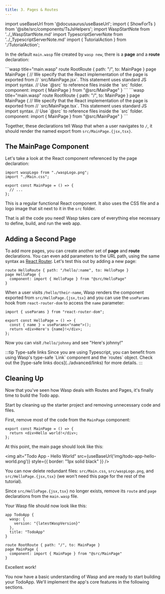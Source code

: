 ```yaml
---
title: 3. Pages & Routes
---
```


import useBaseUrl from '@docusaurus/useBaseUrl';
import { ShowForTs } from '@site/src/components/TsJsHelpers';
import WaspStartNote from '../\_WaspStartNote.md'
import TypescriptServerNote from '../\_TypescriptServerNote.md'
import { TutorialAction } from './TutorialAction';

In the default `main.wasp` file created by `wasp new`, there is a **page** and a **route** declaration:

<Tabs groupId="js-ts">
  <TabItem value="js" label="JavaScript">
    ```wasp title="main.wasp"
    route RootRoute { path: "/", to: MainPage }
    page MainPage {
      // We specify that the React implementation of the page is exported from
      // `src/MainPage.jsx`. This statement uses standard JS import syntax.
      // Use `@src` to reference files inside the `src` folder.
      component: import { MainPage } from "@src/MainPage"
    }
    ```
  </TabItem>

  <TabItem value="ts" label="TypeScript">
    ```wasp title="main.wasp"
    route RootRoute { path: "/", to: MainPage }
    page MainPage {
      // We specify that the React implementation of the page is exported from
      // `src/MainPage.tsx`. This statement uses standard JS import syntax.
      // Use `@src` to reference files inside the `src` folder.
      component: import { MainPage } from "@src/MainPage"
    }
    ```
  </TabItem>
</Tabs>

Together, these declarations tell Wasp that when a user navigates to `/`, it should render the named export from `src/MainPage.{jsx,tsx}`.

## The MainPage Component

Let's take a look at the React component referenced by the page declaration:

```tsx title="src/MainPage.tsx" auto-js
import waspLogo from "./waspLogo.png";
import "./Main.css";

export const MainPage = () => {
  // ...
};
```

This is a regular functional React component. It also uses the CSS file and a logo image that sit next to it in the `src` folder.

That is all the code you need! Wasp takes care of everything else necessary to define, build, and run the web app.

<WaspStartNote />

<ShowForTs>
  <TypescriptServerNote />
</ShowForTs>

## Adding a Second Page

To add more pages, you can create another set of **page** and **route** declarations. You can even add parameters to the URL path, using the same syntax as [React Router](https://reactrouter.com/en/6.26.1). Let's test this out by adding a new page:

```wasp title="main.wasp"
route HelloRoute { path: "/hello/:name", to: HelloPage }
page HelloPage {
  component: import { HelloPage } from "@src/HelloPage"
}
```

When a user visits `/hello/their-name`, Wasp renders the component exported from `src/HelloPage.{jsx,tsx}` and you can use the `useParams` hook from `react-router-dom` to access the `name` parameter:

```tsx title="src/HelloPage.tsx" auto-js
import { useParams } from "react-router-dom";

export const HelloPage = () => {
  const { name } = useParams<"name">();
  return <div>Here's {name}!</div>;
};
```

Now you can visit `/hello/johnny` and see "Here's johnny!"

<ShowForTs>
  :::tip Type-safe links
  Since you are using Typescript, you can benefit from using Wasp's type-safe `Link` component and the `routes` object. Check out the [type-safe links docs](../advanced/links) for more details.
  :::
</ShowForTs>

## Cleaning Up

Now that you've seen how Wasp deals with Routes and Pages, it's finally time to build the Todo app.

Start by cleaning up the starter project and removing unnecessary code and files.

<TutorialAction step="prepare-project" action="diff" />

First, remove most of the code from the `MainPage` component:

```tsx title="src/MainPage.tsx" auto-js
export const MainPage = () => {
  return <div>Hello world!</div>;
};
```

At this point, the main page should look like this:

<img alt="Todo App - Hello World" src={useBaseUrl('img/todo-app-hello-world.png')} style={{ border: "1px solid black" }} />

You can now delete redundant files: `src/Main.css`, `src/waspLogo.png`, and `src/HelloPage.{jsx,tsx}` (we won't need this page for the rest of the tutorial).

Since `src/HelloPage.{jsx,tsx}` no longer exists, remove its `route` and `page` declarations from the `main.wasp` file.

Your Wasp file should now look like this:

```wasp title="main.wasp"
app TodoApp {
  wasp: {
    version: "{latestWaspVersion}"
  },
  title: "TodoApp"
}

route RootRoute { path: "/", to: MainPage }
page MainPage {
  component: import { MainPage } from "@src/MainPage"
}
```

Excellent work!

You now have a basic understanding of Wasp and are ready to start building your TodoApp.
We'll implement the app's core features in the following sections.
